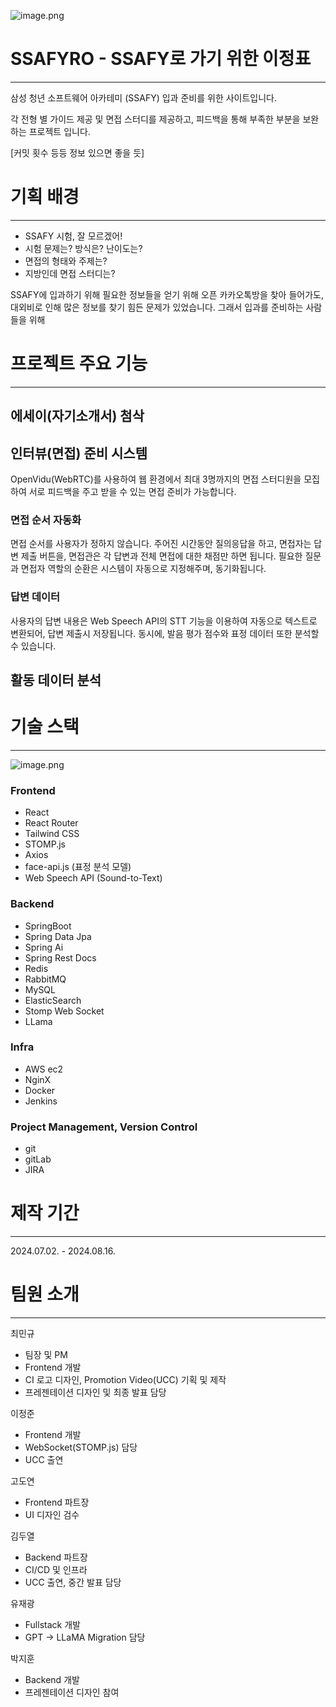 
![image.png](./img/image.png)
# SSAFYRO - SSAFY로 가기 위한 이정표

---

삼성 청년 소프트웨어 아카테미 (SSAFY) 입과 준비를 위한 사이트입니다.

각 전형 별 가이드 제공 및 면접 스터디를 제공하고, 피드백을 통해 부족한 부분을 보완하는 프로젝트 입니다.

[커밋 횟수 등등 정보 있으면 좋을 듯]

# 기획 배경

---

- SSAFY 시험, 잘 모르겠어!
- 시험 문제는? 방식은? 난이도는?
- 면접의 형태와 주제는?
- 지방인데 면접 스터디는?

SSAFY에 입과하기 위해 필요한 정보들을 얻기 위해 오픈 카카오톡방을 찾아 들어가도, 대외비로 인해 많은 정보를 찾기 힘든 문제가 있었습니다. 그래서 입과를 준비하는 사람들을 위해 

# 프로젝트 주요 기능

---

## 에세이(자기소개서) 첨삭

## 인터뷰(면접) 준비 시스템

OpenVidu(WebRTC)를 사용하여 웹 환경에서 최대 3명까지의 면접 스터디원을 모집하여 서로 피드백을 주고 받을 수 있는 면접 준비가 가능합니다.

### 면접 순서 자동화

면접 순서를 사용자가 정하지 않습니다. 주어진 시간동안 질의응답을 하고, 면접자는 답변 제출 버튼을, 면접관은 각 답변과 전체 면접에 대한 채점만 하면 됩니다. 필요한 질문과 면접자 역할의 순환은 시스템이 자동으로 지정해주며, 동기화됩니다.

### 답변 데이터

사용자의 답변 내용은 Web Speech API의 STT 기능을 이용하여 자동으로 텍스트로 변환되어, 답변 제출시 저장됩니다. 동시에, 발음 평가 점수와 표정 데이터 또한 분석할 수 있습니다.

## 활동 데이터 분석

# 기술 스택

---

![image.png](./img/image3.png)


### Frontend

- React
- React Router
- Tailwind CSS
- STOMP.js
- Axios
- face-api.js (표정 분석 모델)
- Web Speech API (Sound-to-Text)

### Backend

- SpringBoot
- Spring Data Jpa
- Spring Ai
- Spring Rest Docs
- Redis
- RabbitMQ
- MySQL
- ElasticSearch
- Stomp Web Socket
- LLama

### Infra

- AWS ec2
- NginX
- Docker
- Jenkins

### Project Management, Version Control

- git
- gitLab
- JIRA

# 제작 기간

---

2024.07.02. - 2024.08.16.

# 팀원 소개

---

최민규

- 팀장 및 PM
- Frontend 개발
- CI 로고 디자인, Promotion Video(UCC) 기획 및 제작
- 프레젠테이션 디자인 및 최종 발표 담당

이정준

- Frontend 개발
- WebSocket(STOMP.js) 담당
- UCC 출연

고도연

- Frontend 파트장
- UI 디자인 검수

김두열

- Backend 파트장
- CI/CD 및 인프라
- UCC 출연, 중간 발표 담당

유재광

- Fullstack 개발
- GPT → LLaMA Migration 담당

박지훈

- Backend 개발
- 프레젠테이션 디자인 참여